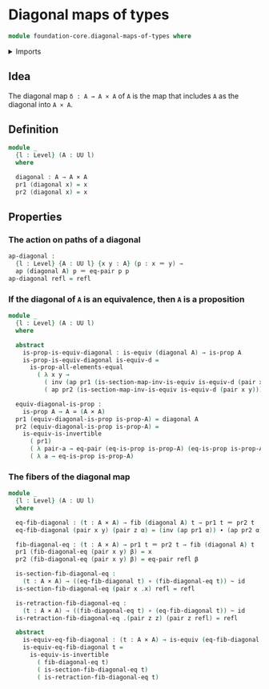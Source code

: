 # Diagonal maps of types

```agda
module foundation-core.diagonal-maps-of-types where
```

<details><summary>Imports</summary>

```agda
open import foundation.action-on-identifications-functions
open import foundation.dependent-pair-types
open import foundation.equality-cartesian-product-types
open import foundation.universe-levels

open import foundation-core.cartesian-product-types
open import foundation-core.equivalences
open import foundation-core.fibers-of-maps
open import foundation-core.function-types
open import foundation-core.homotopies
open import foundation-core.identity-types
open import foundation-core.propositions
```

</details>

## Idea

The diagonal map `δ : A → A × A` of `A` is the map that includes `A` as the
diagonal into `A × A`.

## Definition

```agda
module _
  {l : Level} (A : UU l)
  where

  diagonal : A → A × A
  pr1 (diagonal x) = x
  pr2 (diagonal x) = x
```

## Properties

### The action on paths of a diagonal

```agda
ap-diagonal :
  {l : Level} {A : UU l} {x y : A} (p : x ＝ y) →
  ap (diagonal A) p ＝ eq-pair p p
ap-diagonal refl = refl
```

### If the diagonal of `A` is an equivalence, then `A` is a proposition

```agda
module _
  {l : Level} (A : UU l)
  where

  abstract
    is-prop-is-equiv-diagonal : is-equiv (diagonal A) → is-prop A
    is-prop-is-equiv-diagonal is-equiv-d =
      is-prop-all-elements-equal
        ( λ x y →
          ( inv (ap pr1 (is-section-map-inv-is-equiv is-equiv-d (pair x y)))) ∙
          ( ap pr2 (is-section-map-inv-is-equiv is-equiv-d (pair x y))))

  equiv-diagonal-is-prop :
    is-prop A → A ≃ (A × A)
  pr1 (equiv-diagonal-is-prop is-prop-A) = diagonal A
  pr2 (equiv-diagonal-is-prop is-prop-A) =
    is-equiv-is-invertible
      ( pr1)
      ( λ pair-a → eq-pair (eq-is-prop is-prop-A) (eq-is-prop is-prop-A))
      ( λ a → eq-is-prop is-prop-A)
```

### The fibers of the diagonal map

```agda
module _
  {l : Level} (A : UU l)
  where

  eq-fib-diagonal : (t : A × A) → fib (diagonal A) t → pr1 t ＝ pr2 t
  eq-fib-diagonal (pair x y) (pair z α) = (inv (ap pr1 α)) ∙ (ap pr2 α)

  fib-diagonal-eq : (t : A × A) → pr1 t ＝ pr2 t → fib (diagonal A) t
  pr1 (fib-diagonal-eq (pair x y) β) = x
  pr2 (fib-diagonal-eq (pair x y) β) = eq-pair refl β

  is-section-fib-diagonal-eq :
    (t : A × A) → ((eq-fib-diagonal t) ∘ (fib-diagonal-eq t)) ~ id
  is-section-fib-diagonal-eq (pair x .x) refl = refl

  is-retraction-fib-diagonal-eq :
    (t : A × A) → ((fib-diagonal-eq t) ∘ (eq-fib-diagonal t)) ~ id
  is-retraction-fib-diagonal-eq .(pair z z) (pair z refl) = refl

  abstract
    is-equiv-eq-fib-diagonal : (t : A × A) → is-equiv (eq-fib-diagonal t)
    is-equiv-eq-fib-diagonal t =
      is-equiv-is-invertible
        ( fib-diagonal-eq t)
        ( is-section-fib-diagonal-eq t)
        ( is-retraction-fib-diagonal-eq t)
```
